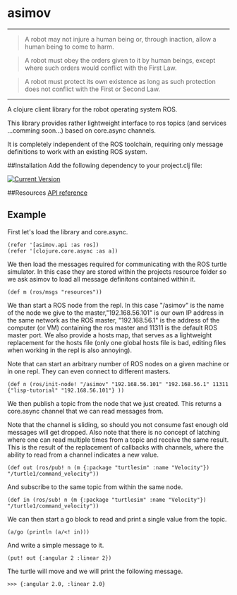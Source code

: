 # asimov

---

> A robot may not injure a human being or, through inaction, allow a human being to come to harm.

> A robot must obey the orders given to it by human beings, except where such orders would conflict with the First Law.

> A robot must protect its own existence as long as such protection does not conflict with the First or Second Law.

---

A clojure client library for the robot operating system ROS.

This library provides rather lightweight interface to ros topics (and services ...comming soon...) based on core.async channels.

It is completely independent of the ROS toolchain,
requiring only message definitions to work with an existing ROS system.

##Installation
Add the following dependency to your project.clj file:

[![Current Version](https://clojars.org/asimov/latest-version.svg)](https://clojars.org/asimov)

##Resources
[API reference](http://ticking.github.com/asimov/doc)
## Example
First let's load the library and core.async.

    (refer '[asimov.api :as ros])
    (refer '[clojure.core.async :as a])

We then load the messages required for communicating with the ROS turtle simulator. In this case they are stored within the projects resource folder
so we ask asimov to load all message definitons contained within it.

    (def m (ros/msgs "resources"))
    
We than start a ROS node from the repl. In this case "/asimov" is the name of the node we give to the master,"192.168.56.101" is our own IP address in the same network as the ROS master,  "192.168.56.1" is the
address of the computer (or VM) containing the ros master and 11311 is the default ROS master port. We also provide a hosts map, that serves as a lightweight replacement for the hosts file (only one global hosts file is bad, editing files when working in the repl is also annoying).

Note that  can start an arbitrary number of ROS nodes on a given machine or in one repl. They can even connect to different masters.

    (def n (ros/init-node! "/asimov" "192.168.56.101" "192.168.56.1" 11311 {"lisp-tutorial" "192.168.56.101"} ))

We then publish a topic from the node that we just created.
This returns a core.async channel that we can read messages from.

Note that the channel is sliding, so should you not consume fast enough old messages will get dropped.
Also note that there is no concept of latching where one can read multiple times from a topic and receive the same result. This is the result of the replacement of callbacks with channels, where the ability to read from a channel indicates a new value.

    (def out (ros/pub! n (m {:package "turtlesim" :name "Velocity"}) "/turtle1/command_velocity"))

And subscribe to the same topic from within the same node.

    (def in (ros/sub! n (m {:package "turtlesim" :name "Velocity"}) "/turtle1/command_velocity"))

We can then start a go block to read and print a single value from the topic.

    (a/go (println (a/<! in)))

And write a simple message to it.

    (put! out {:angular 2 :linear 2})

 The turtle will move and we will print the following message.
 
    >>> {:angular 2.0, :linear 2.0}

    
